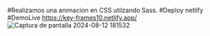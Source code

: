 #Realizamos una animacion en CSS utilzando Sass.
#Deploy  netlify
#DemoLive  https://key-frames10.netlify.app/
![Captura de pantalla 2024-08-12 181532](https://github.com/user-attachments/assets/8d056eab-b83e-46ee-8034-591ab9ccdb2a)
